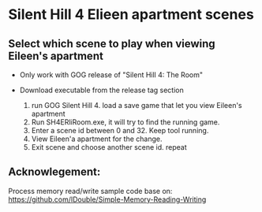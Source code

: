 # Silent Hill 4 Elieen apartment scenes

## Select which scene to play when viewing Eileen's apartment
- Only work with GOG release of "Silent Hill 4: The Room"
- Download executable from the release tag section

  1. run GOG Silent Hill 4. load a save game that let you view Eileen's apartment
  2. Run SH4ERliRoom.exe,  it will try to find the running game.
  3. Enter a scene id between 0 and 32. Keep tool running.
  4. View Eileen'a apartment for the change. 
  5. Exit scene and choose another scene id. repeat
 
## Acknowlegement:

Process memory read/write sample code base on: https://github.com/IDouble/Simple-Memory-Reading-Writing


